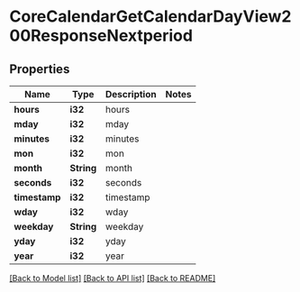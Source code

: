 # CoreCalendarGetCalendarDayView200ResponseNextperiod

## Properties

Name | Type | Description | Notes
------------ | ------------- | ------------- | -------------
**hours** | **i32** | hours | 
**mday** | **i32** | mday | 
**minutes** | **i32** | minutes | 
**mon** | **i32** | mon | 
**month** | **String** | month | 
**seconds** | **i32** | seconds | 
**timestamp** | **i32** | timestamp | 
**wday** | **i32** | wday | 
**weekday** | **String** | weekday | 
**yday** | **i32** | yday | 
**year** | **i32** | year | 

[[Back to Model list]](../README.md#documentation-for-models) [[Back to API list]](../README.md#documentation-for-api-endpoints) [[Back to README]](../README.md)


